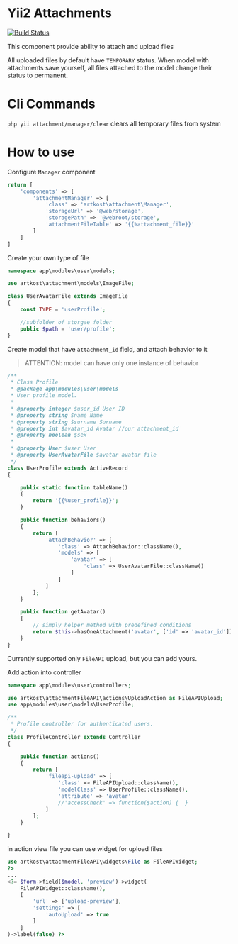 # Yii2 Attachments
[![Build Status](https://travis-ci.org/artkost/yii2-attachment.svg?branch=master)](https://travis-ci.org/artkost/yii2-attachment)

This component provide ability to attach and upload files

All uploaded files by default have  `TEMPORARY` status.
When model with attachments save yourself, all files attached to the model change their status to permanent.


# Cli Commands

`php yii attachment/manager/clear` clears all temporary files from system

# How to use

Configure `Manager` component

```php
return [
    'components' => [
        'attachmentManager' => [
            'class' => 'artkost\attachment\Manager',
            'storageUrl' => '@web/storage',
            'storagePath' => '@webroot/storage',
            'attachmentFileTable' => '{{%attachment_file}}'
        ]
    ]
]
```

Create your own type of file
```php 
namespace app\modules\user\models;

use artkost\attachment\models\ImageFile;

class UserAvatarFile extends ImageFile
{
    const TYPE = 'userProfile';

    //subfolder of storgae folder
    public $path = 'user/profile';
}
```

Create model that have `attachment_id` field, and attach behavior to it
> ATTENTION: model can have only one instance of behavior

```php
/**
 * Class Profile
 * @package app\modules\user\models
 * User profile model.
 *
 * @property integer $user_id User ID
 * @property string $name Name
 * @property string $surname Surname
 * @property int $avatar_id Avatar //our attachment_id
 * @property boolean $sex
 *
 * @property User $user User
 * @property UserAvatarFile $avatar avatar file
 */
class UserProfile extends ActiveRecord
{

    public static function tableName()
    {
        return '{{%user_profile}}';
    }

    public function behaviors()
    {
        return [
            'attachBehavior' => [
                'class' => AttachBehavior::className(),
                'models' => [
                    'avatar' => [
                        'class' => UserAvatarFile::className()
                    ]
                ]
            ]
        ];
    }

    public function getAvatar()
    {
        // simply helper method with predefined conditions
        return $this->hasOneAttachment('avatar', ['id' => 'avatar_id']);
    }
}
```

Currently supported only `FileAPI` upload, but you can add yours.

Add action into controller
```php
namespace app\modules\user\controllers;

use artkost\attachmentFileAPI\actions\UploadAction as FileAPIUpload;
use app\modules\user\models\UserProfile;

/**
 * Profile controller for authenticated users.
 */
class ProfileController extends Controller
{

    public function actions()
    {
        return [
            'fileapi-upload' => [
                'class' => FileAPIUpload::className(),
                'modelClass' => UserProfile::className(),
                'attribute' => 'avatar'
                //'accessCheck' => function($action) {  }
            ]
        ];
    }

}
```

in action view file you can use widget for upload files

```php
use artkost\attachmentFileAPI\widgets\File as FileAPIWidget;
?>
...
<?= $form->field($model, 'preview')->widget(
    FileAPIWidget::className(),
    [
        'url' => ['upload-preview'],
        'settings' => [
            'autoUpload' => true
        ]
    ]
)->label(false) ?>
```
